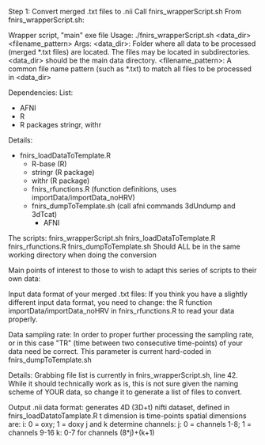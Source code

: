 Step 1: Convert merged .txt files to .nii
Call fnirs_wrapperScript.sh
From fnirs_wrapperScript.sh:

Wrapper script, "main" exe file
Usage: ./fnirs_wrapperScript.sh <data_dir> <filename_pattern>
Args:
<data_dir>: Folder where all data to be processed (merged *.txt files) are located.
            The files may be located in subdirectories.
            <data_dir> should be the main data directory.
<filename_pattern>: A common file name pattern (such as *.txt) to match all
                    files to be processed in <data_dir>

Dependencies:
List:
- AFNI
- R
- R packages stringr, withr

Details:
- fnirs_loadDataToTemplate.R
  - R-base (R)
  - stringr (R package)
  - withr (R package)
  - fnirs_rfunctions.R (function definitions, uses importData/importData_noHRV)
  - fnirs_dumpToTemplate.sh (call afni commands 3dUndump and 3dTcat)
    - AFNI

The scripts:
fnirs_wrapperScript.sh
fnirs_loadDataToTemplate.R
fnirs_rfunctions.R
fnirs_dumpToTemplate.sh 
Should ALL be in the same working directory when doing the conversion

Main points of interest to those to wish to adapt this series of scripts to
their own data:

Input data format of your merged .txt files:
If you think you have a slightly different input data format,
you need to change: the R function importData/importData_noHRV in
fnirs_rfunctions.R to read your data properly.

Data sampling rate:
In order to proper further processing the sampling rate, or in this case "TR"
(time between two consecutive time-points) of your data need be correct.
This parameter is current hard-coded in fnirs_dumpToTemplate.sh

Details: 
Grabbing file list is currently in fnirs_wrapperScript.sh, line 42.
While it should technically work as is, this is not sure given the naming
scheme of YOUR data, so change it to generate a list of files to convert.

Output .nii data format:
generates 4D (3D+t) nifti dataset, defined in fnirs_loadDatatoTamplate.R
t dimension is time-points
spatial dimensions are:
i:       0 = oxy; 1 = doxy
j and k determine channels:
j:       0 = channels 1-8; 1 = channels 9-16
k:       0-7 for channels (8*j)+(k+1)
